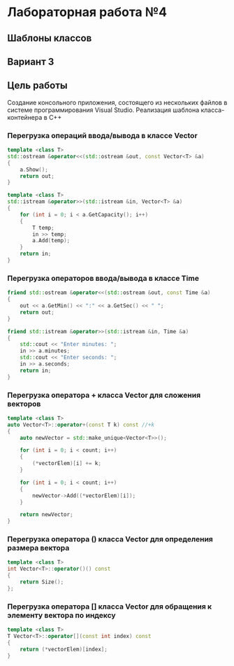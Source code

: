 # Лабораторная работа №4

## Шаблоны классов

## Вариант 3

## Цель работы

Создание консольного приложения, состоящего из нескольких файлов в системе программирования Visual Studio. Реализация шаблона класса-контейнера в C++

### Перегрузка операций ввода/вывода в классе Vector

```c++
template <class T>
std::ostream &operator<<(std::ostream &out, const Vector<T> &a)
{
    a.Show();
    return out;
}

template <class T>
std::istream &operator>>(std::istream &in, Vector<T> &a)
{
    for (int i = 0; i < a.GetCapacity(); i++)
    {
        T temp;
        in >> temp;
        a.Add(temp);
    }
    return in;
}
```

### Перегрузка операторов ввода/вывода в классе Time

```c++
friend std::ostream &operator<<(std::ostream &out, const Time &a)
{
    out << a.GetMin() << ":" << a.GetSec() << " ";
    return out;
}

friend std::istream &operator>>(std::istream &in, Time &a)
{
    std::cout << "Enter minutes: ";
    in >> a.minutes;
    std::cout << "Enter seconds: ";
    in >> a.seconds;
    return in;
}
```

### Перегрузка оператора + класса Vector для сложения векторов

```c++
template <class T>
auto Vector<T>::operator+(const T k) const //+k
{
    auto newVector = std::make_unique<Vector<T>>();

    for (int i = 0; i < count; i++)
    {
        (*vectorElem)[i] += k;
    }

    for (int i = 0; i < count; i++)
    {
        newVector->Add((*vectorElem)[i]);
    }

    return newVector;
}
```

### Перегрузка оператора () класса Vector для определения размера вектора

```c++
template <class T>
int Vector<T>::operator()() const
{
    return Size();
};
```

### Перегрузка оператора [] класса Vector для обращения к элементу вектора по индексу

```c++
template <class T>
T Vector<T>::operator[](const int index) const
{
    return (*vectorElem)[index];
}
```
